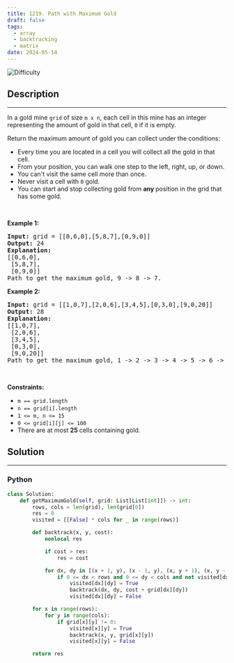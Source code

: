 ```yaml
---
title: 1219. Path with Maximum Gold
draft: false
tags: 
  - array
  - backtracking
  - matrix
date: 2024-05-14
---
```


![Difficulty](https://img.shields.io/badge/Difficulty-Medium-blue.svg)

## Description

---
<p>In a gold mine <code>grid</code> of size <code>m x n</code>, each cell in this mine has an integer representing the amount of gold in that cell, <code>0</code> if it is empty.</p>

<p>Return the maximum amount of gold you can collect under the conditions:</p>

<ul>
	<li>Every time you are located in a cell you will collect all the gold in that cell.</li>
	<li>From your position, you can walk one step to the left, right, up, or down.</li>
	<li>You can&#39;t visit the same cell more than once.</li>
	<li>Never visit a cell with <code>0</code> gold.</li>
	<li>You can start and stop collecting gold from <strong>any </strong>position in the grid that has some gold.</li>
</ul>

<p>&nbsp;</p>
<p><strong class="example">Example 1:</strong></p>

<pre>
<strong>Input:</strong> grid = [[0,6,0],[5,8,7],[0,9,0]]
<strong>Output:</strong> 24
<strong>Explanation:</strong>
[[0,6,0],
 [5,8,7],
 [0,9,0]]
Path to get the maximum gold, 9 -&gt; 8 -&gt; 7.
</pre>

<p><strong class="example">Example 2:</strong></p>

<pre>
<strong>Input:</strong> grid = [[1,0,7],[2,0,6],[3,4,5],[0,3,0],[9,0,20]]
<strong>Output:</strong> 28
<strong>Explanation:</strong>
[[1,0,7],
 [2,0,6],
 [3,4,5],
 [0,3,0],
 [9,0,20]]
Path to get the maximum gold, 1 -&gt; 2 -&gt; 3 -&gt; 4 -&gt; 5 -&gt; 6 -&gt; 7.
</pre>

<p>&nbsp;</p>
<p><strong>Constraints:</strong></p>

<ul>
	<li><code>m == grid.length</code></li>
	<li><code>n == grid[i].length</code></li>
	<li><code>1 &lt;= m, n &lt;= 15</code></li>
	<li><code>0 &lt;= grid[i][j] &lt;= 100</code></li>
	<li>There are at most <strong>25 </strong>cells containing gold.</li>
</ul>


## Solution

---
### Python
``` py title='path-with-maximum-gold'
class Solution:
    def getMaximumGold(self, grid: List[List[int]]) -> int:
        rows, cols = len(grid), len(grid[0])
        res = 0
        visited = [[False] * cols for _ in range(rows)]

        def backtrack(x, y, cost):
            nonlocal res

            if cost > res:
                res = cost

            for dx, dy in [(x + 1, y), (x - 1, y), (x, y + 1), (x, y - 1)]:
                if 0 <= dx < rows and 0 <= dy < cols and not visited[dx][dy] and grid[dx][dy] != 0:
                    visited[dx][dy] = True
                    backtrack(dx, dy, cost + grid[dx][dy])
                    visited[dx][dy] = False

        for x in range(rows):
            for y in range(cols):
                if grid[x][y] != 0:
                    visited[x][y] = True
                    backtrack(x, y, grid[x][y])
                    visited[x][y] = False

        return res

```

